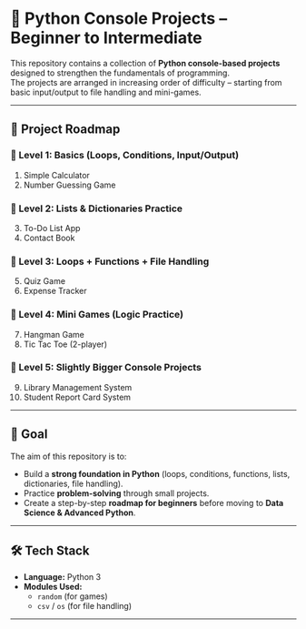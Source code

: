 # 🚀 Python Console Projects – Beginner to Intermediate  

This repository contains a collection of **Python console-based projects** designed to strengthen the fundamentals of programming.  
The projects are arranged in increasing order of difficulty – starting from basic input/output to file handling and mini-games.  

---

## 📂 Project Roadmap  

### 🔹 Level 1: Basics (Loops, Conditions, Input/Output)  
1. Simple Calculator  
2. Number Guessing Game  

### 🔹 Level 2: Lists & Dictionaries Practice  
3. To-Do List App  
4. Contact Book  

### 🔹 Level 3: Loops + Functions + File Handling  
5. Quiz Game  
6. Expense Tracker  

### 🔹 Level 4: Mini Games (Logic Practice)  
7. Hangman Game  
8. Tic Tac Toe (2-player)  

### 🔹 Level 5: Slightly Bigger Console Projects  
9. Library Management System  
10. Student Report Card System  

---

## 🎯 Goal  
The aim of this repository is to:  
- Build a **strong foundation in Python** (loops, conditions, functions, lists, dictionaries, file handling).  
- Practice **problem-solving** through small projects.  
- Create a step-by-step **roadmap for beginners** before moving to **Data Science & Advanced Python**.  

---

## 🛠️ Tech Stack  
- **Language:** Python 3  
- **Modules Used:**  
  - `random` (for games)  
  - `csv` / `os` (for file handling)  

---

